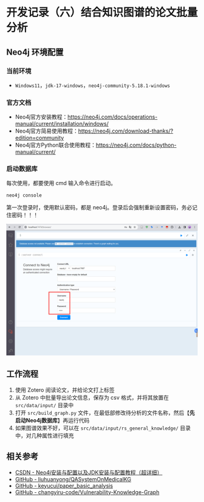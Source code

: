# 开发记录（六）结合知识图谱的论文批量分析



## Neo4j 环境配置

### 当前环境

- `Windows11`，`jdk-17-windows`，`neo4j-community-5.18.1-windows`

### 官方文档

- Neo4j官方安装教程：https://neo4j.com/docs/operations-manual/current/installation/windows/
- Neo4j官方简易使用教程：https://neo4j.com/download-thanks/?edition=community
- Neo4j官方Python联合使用教程：https://neo4j.com/docs/python-manual/current/

### 启动数据库

每次使用，都要使用 cmd 输入命令进行启动。

```
neo4j console
```

第一次登录时，使用默认密码，都是 neo4j。登录后会强制重新设置密码，务必记住密码！！！

![image-20240330193618397](./img/image-20240330193618397.png)



## 工作流程

1. 使用 Zotero 阅读论文，并给论文打上标签
2. 从 Zotero 中批量导出论文信息，保存为 csv 格式，并将其放置在 `src/data/input/` 目录中
3. 打开 `src/build_graph.py` 文件，在最低部修改待分析的文件名称，然后【**先启动Neo4j数据库**】再运行代码
4. 如果图谱效果不好，可以在 `src/data/input/rs_general_knowledge/` 目录中，对几种属性进行填充



## 相关参考

- [CSDN - Neo4j安装与配置以及JDK安装与配置教程（超详细）](https://blog.csdn.net/2301_77554343/article/details/135692019)
- [GitHub - liuhuanyong/QASystemOnMedicalKG](https://github.com/liuhuanyong/QASystemOnMedicalKG)
- [GitHub - keyucui/paper_basic_analysis](https://github.com/keyucui/paper_basic_analysis)
- [GitHub - changyiru-code/Vulnerability-Knowledge-Graph](https://github.com/changyiru-code/Vulnerability-Knowledge-Graph)
